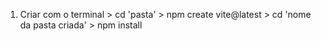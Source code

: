 1. Criar com o terminal > cd 'pasta' > npm create vite@latest > cd 'nome da pasta criada' > npm install